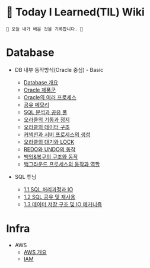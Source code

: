 # 📕 Today I Learned(TIL) Wiki

```
🌵 오늘 내가 배운 것을 기록합니다. 🌵
```


# Database
- DB 내부 동작방식(Oracle 중심) - Basic
    - [Database 개요](https://github.com/jeongye01/TIL/blob/main/Database/%EB%8D%B0%EC%9D%B4%ED%84%B0%EB%B2%A0%EC%9D%B4%EC%8A%A4%20%EA%B0%9C%EC%9A%94.md)
    - [Oracle 제품군](https://github.com/jeongye01/TIL/blob/main/Database/Oracle%20%EC%A0%9C%ED%92%88%EA%B5%B0.md)
    - [Oracle의 여러 프로세스](https://github.com/jeongye01/TIL/blob/main/Database/Oracle%EC%9D%98%20%EC%97%AC%EB%9F%AC%20%ED%94%84%EB%A1%9C%EC%84%B8%EC%8A%A4.md)
    - [공유 메모리](https://github.com/jeongye01/TIL/blob/main/Database/%EA%B3%B5%EC%9C%A0%EB%A9%94%EB%AA%A8%EB%A6%AC.md)
    - [SQL 분석과 공유 풀](https://github.com/jeongye01/TIL/blob/main/Database/SQL%20%EB%B6%84%EC%84%9D%EA%B3%BC%20%EA%B3%B5%EC%9C%A0%20%ED%92%80.md)
    - [오라클의 기동과 정지](https://github.com/jeongye01/TIL/blob/main/Database/%EC%98%A4%EB%9D%BC%ED%81%B4%EC%9D%98%20%EA%B8%B0%EB%8F%99%EA%B3%BC%20%EC%A0%95%EC%A7%80.md)
    - [오라클의 데이터 구조](https://github.com/jeongye01/TIL/blob/main/Database/%EC%98%A4%EB%9D%BC%ED%81%B4%EC%9D%98%20%EB%8D%B0%EC%9D%B4%ED%84%B0%20%EA%B5%AC%EC%A1%B0.md)
    - [커넥션과 서버 프로세스의 생성](https://github.com/jeongye01/TIL/blob/main/Database/%EC%BB%A4%EB%84%A5%EC%85%98%EA%B3%BC%20%EC%84%9C%EB%B2%84%20%ED%94%84%EB%A1%9C%EC%84%B8%EC%8A%A4%EC%9D%98%20%EC%83%9D%EC%84%B1.md)
    - [오라클의 대기와 LOCK](https://github.com/jeongye01/TIL/blob/main/Database/%EC%98%A4%EB%9D%BC%ED%81%B4%EC%9D%98%20%EB%8C%80%EA%B8%B0%EC%99%80%20LOCK.md)
    - [REDO와 UNDO의 동작](https://github.com/jeongye01/TIL/blob/main/Database/REDO%EC%99%80%20UNDO%EC%9D%98%20%EB%8F%99%EC%9E%91.md)
    - [백업&복구의 구조와 동작](https://github.com/jeongye01/TIL/blob/main/Database/%EB%B0%B1%EC%97%85%26%EB%B3%B5%EA%B5%AC%EC%9D%98%20%EA%B5%AC%EC%A1%B0%EC%99%80%20%EB%8F%99%EC%9E%91)
    - [백그라운드 프로세스의 동작과 역할](https://github.com/jeongye01/TIL/blob/main/Database/%EB%B0%B1%EA%B7%B8%EB%9D%BC%EC%9A%B4%EB%93%9C%20%ED%94%84%EB%A1%9C%EC%84%B8%EC%8A%A4%EC%9D%98%20%EB%8F%99%EC%9E%91%EA%B3%BC%20%EC%97%AD%ED%95%A0.md)

- SQL 튜닝
  - [1.1 SQL 처리과정과 IO](https://github.com/jeongye01/TIL/blob/main/Database/SQL%20%EC%84%B1%EB%8A%A5%ED%8A%9C%EB%8B%9D/1.1%20SQL%20%EC%B2%98%EB%A6%AC%EA%B3%BC%EC%A0%95%EA%B3%BC%20IO.md)
  - [1.2 SQL 공유 및 재사용](https://github.com/jeongye01/TIL/blob/main/Database/SQL%20%EC%84%B1%EB%8A%A5%ED%8A%9C%EB%8B%9D/1.2%20SQL%20%EA%B3%B5%EC%9C%A0%20%EB%B0%8F%20%EC%9E%AC%EC%82%AC%EC%9A%A9.md)
  - [1.3 데이터 저장 구조 및 IO 메커니즘](https://github.com/jeongye01/TIL/blob/main/Database/SQL%20%EC%84%B1%EB%8A%A5%ED%8A%9C%EB%8B%9D/1.3%20%EB%8D%B0%EC%9D%B4%ED%84%B0%20%EC%A0%80%EC%9E%A5%20%EA%B5%AC%EC%A1%B0%20%EB%B0%8F%20IO%20%EB%A9%94%EC%BB%A4%EB%8B%88%EC%A6%98.md)

# Infra
- AWS
     - [AWS 개요](https://github.com/jeongye01/TIL/blob/main/Infra/AWS/AWS%20%EA%B0%9C%EC%9A%94.md)
     - [IAM](https://github.com/jeongye01/TIL/blob/main/Infra/AWS/IAM.md)
